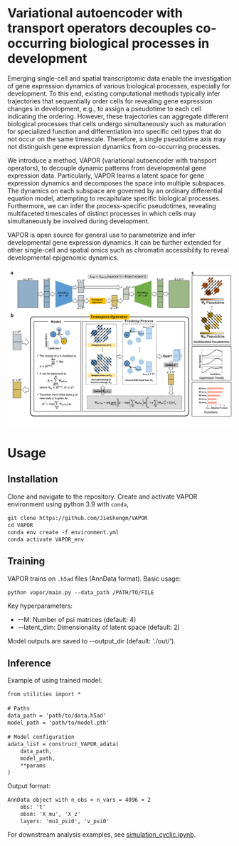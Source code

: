 # Variational autoencoder with transport operators decouples co-occurring biological processes in development

Emerging single-cell and spatial transcriptomic data enable the investigation of gene expression dynamics of various biological processes, especially for development. To this end, existing computational methods typically infer trajectories that sequentially order cells for revealing gene expression changes in development, e.g., to assign a pseudotime to each cell indicating the ordering. However, these trajectories can aggregate different biological processes that cells undergo simultaneously such as maturation for specialized function and differentiation into specific cell types that do not occur on the same timescale. Therefore, a single pseudotime axis may not distinguish gene expression dynamics from co-occurring processes. 

We introduce a method, VAPOR (variational autoencoder with transport operators), to decouple dynamic patterns from developmental gene expression data. Particularly, VAPOR learns a latent space for gene expression dynamics and decomposes the space into multiple subspaces. The dynamics on each subspace are governed by an ordinary differential equation model, attempting to recapitulate specific biological processes. Furthermore, we can infer the process-specific pseudotimes, revealing multifaceted timescales of distinct processes in which cells may simultaneously be involved during development. 

VAPOR is open source for general use to parameterize and infer developmental gene expression dynamics. It can be further extended for other single-cell and spatial omics such as chromatin accessibility to reveal developmental epigenomic dynamics.

![fig1](https://github.com/JieShengm/VAPOR/blob/main/figures/fig1.png)

# Usage

## Installation

Clone and navigate to the repository. Create and activate VAPOR environment using python 3.9 with `conda`,

```
git clone https://github.com/JieShengm/VAPOR
cd VAPOR
conda env create -f environment.yml
conda activate VAPOR_env
```

## Training

VAPOR trains on `.h5ad` files (AnnData format). Basic usage:

```
python vapor/main.py --data_path /PATH/TO/FILE
```

Key hyperparameters:

 - --M: Number of psi matrices (default: 4)
 - --latent_dim: Dimensionality of latent space (default: 2)

Model outputs are saved to --output_dir (default: './out/').

## Inference

Example of using trained model:

```{python}
from utilities import *

# Paths
data_path = 'path/to/data.h5ad'
model_path = 'path/to/model.pth'

# Model configuration
adata_list = construct_VAPOR_adata(
    data_path,
    model_path,
    **params
)
```

Output format:

```
AnnData object with n_obs × n_vars = 4096 × 2
    obs: 't'
    obsm: 'X_mu', 'X_z'
    layers: 'mu1_psi0', 'v_psi0'
```
For downstream analysis examples, see [simulation_cyclic.ipynb](https://github.com/JieShengm/VAPOR/blob/main/demo/simulation-cyclic.ipynb).

